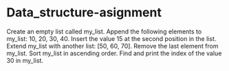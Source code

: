 # Data_structure-asignment
Create an empty list called my_list. Append the following elements to my_list: 10, 20, 30, 40. Insert the value 15 at the second position in the list. Extend my_list with another list: [50, 60, 70]. Remove the last element from my_list. Sort my_list in ascending order. Find and print the index of the value 30 in my_list.
